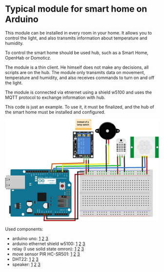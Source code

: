 # Typical module for smart home on Arduino
This module can be installed in every room in your home. It allows you to control the light, and also transmits information about temperature and humidity.

To control the smart home should be used hub, such as a Smart Home, OpenHab or Domoticz. 

The module is a thin client. He himself does not make any decisions, all scripts are on the hub. The module only transmits data on movement, temperature and humidity, and also receives commands to turn on and off the light.

The module is connected via etnernet using a shield w5100 and uses the MQTT protocol to exchange information with hub.

This code is just an example. To use it, it must be finalized, and the hub of the smart home must be installed and configured.

![Arduino alarm clock schema](https://raw.githubusercontent.com/arduinotech/sh-typical-module/master/schema.png)

Used components:
* arduino uno: [1](http://ali.pub/348fnb) [2](http://ali.pub/34wrzq) [3](http://ali.pub/34ws2u)
* arduino ethernet shield w5100: [1](http://ali.pub/34yhi2) [2](http://ali.pub/35xz36) [3](http://ali.pub/35xz6v)
* relay (I use solid state omron): [1](http://ali.pub/36082o) [2](http://ali.pub/36083u) [3](http://ali.pub/360866)
* move sensor PIR HC-SR501: [1](http://ali.pub/3608h9) [2](http://ali.pub/3608im) [3](http://ali.pub/3608js)
* DHT22: [1](http://ali.pub/35y994) [2](http://ali.pub/35y9de) [3](http://ali.pub/35y9gp)
* speaker: [1](http://ali.pub/360940) [2](http://ali.pub/36095k) [3](http://ali.pub/360974)

